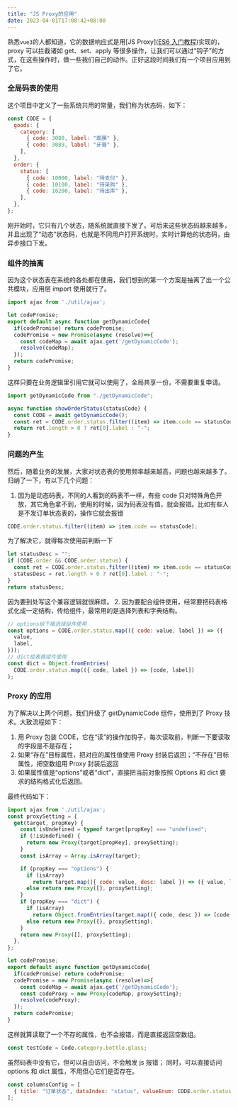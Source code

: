```yaml
---
title: "JS Proxy的应用"
date: 2023-04-01T17:08:42+08:00
---
```


熟悉`vue3`的人都知道，它的数据响应式是用\[JS Proxy\]([ES6 入门教程](https://es6.ruanyifeng.com/#docs/proxy))实现的，proxy 可以拦截诸如 get、set、apply 等很多操作，让我们可以通过“钩子”的方式，在这些操作时，做一些我们自己的动作。正好这段时间我们有一个项目应用到了它。

### 全局码表的使用

这个项目中定义了一些系统共用的常量，我们称为状态码，如下：

```javascript
const CODE = {
  goods: {
    category: [
      { code: 3088, label: "面膜" },
      { code: 3089, label: "牙膏" },
    ],
  },
  order: {
    status: [
      { code: 10000, label: "待支付" },
      { code: 10100, label: "待采购" },
      { code: 10200, label: "待出库" },
    ],
  },
};
```

刚开始时，它只有几个状态，随系统就直接下发了。可后来这些状态码越来越多，并且出现了“动态”状态码，也就是不同用户打开系统时，实时计算他的状态码，由异步接口下发。

### 组件的抽离

因为这个状态表在系统的各处都在使用，我们想到的第一个方案是抽离了出一个公共模块，应用层 import 使用就行了。

```javascript
import ajax from './util/ajax';

let codePromise;
export default async function getDynamicCode{
  if(codePromise) return codePromise;
  codePromise = new Promise(async (resolve)=>{
    const codeMap = await ajax.get('/getDynamicCode');
    resolve(codeMap);
  });
  return codePromise;
}
```

这样只要在业务逻辑里引用它就可以使用了，全局共享一份，不需要重复申请。

```javascript
import getDynamicCode from "./getDynamicCode";

async function showOrderStatus(statusCode) {
  const CODE = await getDynamicCode();
  const ret = CODE.order.status.filter((item) => item.code == statusCode);
  return ret.length > 0 ? ret[0].label : "-";
}
```

### 问题的产生

然后，随着业务的发展，大家对状态表的使用频率越来越高，问题也越来越多了。归纳了一下，有以下几个问题：

1. 因为是动态码表，不同的人看到的码表不一样，有些 code 只对特殊角色开放，其它角色拿不到，使用的时候，因为码表没有值，就会报错。比如有些人是不发订单状态表的，操作它就会报错

```javascript
CODE.order.status.filter((item) => item.code == statusCode);
```

为了解决它，就得每次使用前判断一下

```javascript
let statusDesc = "";
if (CODE.order && CODE.order.status) {
  const ret = CODE.order.status.filter((item) => item.code == statusCode);
  statusDesc = ret.length > 0 ? ret[0].label : "-";
}
return statusDesc;
```

因为要到处写这个兼容逻辑就很麻烦。 2. 因为要配合组件使用，经常要把码表格式化成一定结构，传给组件，最常用的是选择列表和字典结构。

```javascript
// options给下接选择组件使用
const options = CODE.order.status.map(({ code: value, label }) => ({
  value,
  label,
}));
// dict给表格组件使用
const dict = Object.fromEntries(
  CODE.order.status.map(({ code, label }) => [code, label])
);
```

### Proxy 的应用

为了解决以上两个问题，我们升级了 getDynamicCode 组件，使用到了 Proxy 技术。大致流程如下：

1. 用 Proxy 包装 CODE，它在“读”的操作加钩子，每次读取前，判断一下要读取的字段是不是存在；
2. 如果“存在”目标属性，把对应的属性值使用 Proxy 封装后返回；“不存在”目标属性，把空数组用 Proxy 封装后返回
3. 如果属性值是“options”或者”dict”，直接把当前对象按照 Options 和 dict 要求的结构格式化后返回。

最终代码如下：

```javascript
import ajax from './util/ajax';
const proxySetting = {
  get(target, propKey) {
    const isUndefined = typeof target[propKey] === "undefined";
    if (!isUndefined) {
      return new Proxy(target[propKey], proxySetting);
    }
    const isArray = Array.isArray(target);

    if (propKey === "options") {
      if (isArray)
        return target.map(({ code: value, desc: label }) => ({ value, label }));
      else return new Proxy([], proxySetting);
    }
    if (propKey === "dict") {
      if (isArray)
        return Object.fromEntries(target.map(({ code, desc }) => [code, desc]));
      else return new Proxy({}, proxySetting);
    }
    return new Proxy([], proxySetting);
  },
};

let codePromise;
export default async function getDynamicCode{
  if(codePromise) return codePromise;
  codePromise = new Promise(async (resolve)=>{
    const codeMap = await ajax.get('/getDynamicCode');
    const codeProxy = new Proxy(codeMap, proxySetting);
    resolve(codeProxy);
  });
  return codePromise;
}
```

这样就算读取了一个不存的属性，也不会报错，而是直接返回空数组。

```javascript
const testCode = Code.category.bottle.glass;
```

虽然码表中没有它，但可以自由访问，不会触发 js 报错； 同时，可以直接访问 options 和 dict 属性，不用但心它们是否存在。

```javascript
const columnsConfig = [
  { title: "订单状态", dataIndex: "status", valueEnum: CODE.order.status.dict },
];
```
